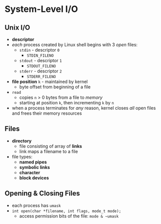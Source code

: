 # System-Level I/O

## Unix I/O

- **descriptor**
- _each_ process created by Linux shell begins with 3 _open_ files:
  - `stdin` - descriptor `0`
    - `STDIN_FILENO`
  - `stdout` - descriptor `1`
    - `STDOUT_FILENO`
  - `stderr` - descriptor `2`
    - `STDERR_FILENO`
- **file position** `k` - maintained by kernel
  - byte offset from beginning of a file
- `read`
  - copies `n` > 0 bytes from a file to _memory_
  - starting at position `k`, then incrementing `k` by `n`
- when a process terminates for _any_ reason, kernel closes _all_ open files and frees their memory resources

## Files

- **directory**
  - file consisting of array of **links**
  - link maps a filename to a file
- file types:
  - **named pipes**
  - **symbolic links**
  - **character**
  - **block devices**

## Opening & Closing Files

- each process has `umask`
- `int open(char *filename, int flags, mode_t mode);`
  - access permission bits of the file: `mode & ~umask`
